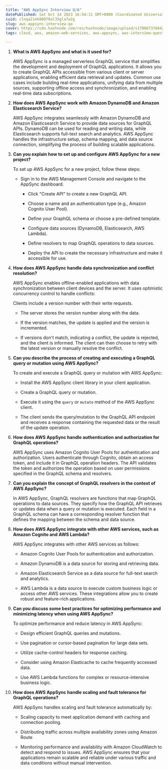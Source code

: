 ```yaml
---
title: "AWS AppSync Interview Q/A"
datePublished: Sat Oct 14 2023 16:54:11 GMT+0000 (Coordinated Universal Time)
cuid: clnqa214k00070al35gla7w2g
slug: aws-appsync-interview-qa
cover: https://cdn.hashnode.com/res/hashnode/image/upload/v1700673784425/ecaf92b0-1237-43b8-a514-047adb97d617.png
tags: cloud, aws, amazon-web-services, aws-appsync, aws-interview-question-and-answers

---
```


1. **What is AWS AppSync and what is it used for?**
    
    AWS AppSync is a managed serverless GraphQL service that simplifies the development and deployment of GraphQL applications. It allows you to create GraphQL APIs accessible from various client or server applications, enabling efficient data retrieval and updates. Common use cases include building real-time applications, unifying data from multiple sources, supporting offline access and synchronization, and enabling real-time data subscriptions.
    
2. **How does AWS AppSync work with Amazon DynamoDB and Amazon Elasticsearch Service?**
    
    AWS AppSync integrates seamlessly with Amazon DynamoDB and Amazon Elasticsearch Service to provide data sources for GraphQL APIs. DynamoDB can be used for reading and writing data, while Elasticsearch supports full-text search and analytics. AWS AppSync handles the infrastructure setup, schema mapping, and data source connection, simplifying the process of building scalable applications.
    
3. **Can you explain how to set up and configure AWS AppSync for a new project?**
    
    To set up AWS AppSync for a new project, follow these steps:
    
    * Sign in to the AWS Management Console and navigate to the AppSync dashboard.
        
        * Click "Create API" to create a new GraphQL API.
            
        * Choose a name and an authentication type (e.g., Amazon Cognito User Pool).
            
        * Define your GraphQL schema or choose a pre-defined template.
            
        * Configure data sources (DynamoDB, Elasticsearch, AWS Lambda).
            
        * Define resolvers to map GraphQL operations to data sources.
            
        * Deploy the API to create the necessary infrastructure and make it accessible for use.
            
4. **How does AWS AppSync handle data synchronization and conflict resolution?**
    
    AWS AppSync enables offline-enabled applications with data synchronization between client devices and the server. It uses optimistic concurrency control to handle conflicts:
    
    Clients include a version number with their write requests.
    
    * The server stores the version number along with the data.
        
    * If the version matches, the update is applied and the version is incremented.
        
    * If versions don't match, indicating a conflict, the update is rejected, and the client is informed. The client can then choose to retry with the latest version or manually resolve the conflict.
        
5. **Can you describe the process of creating and executing a GraphQL query or mutation using AWS AppSync?**
    
    To create and execute a GraphQL query or mutation with AWS AppSync:
    
    * Install the AWS AppSync client library in your client application.
        
    * Create a GraphQL query or mutation.
        
    * Execute it using the `query` or `mutate` method of the AWS AppSync client.
        
    * The client sends the query/mutation to the GraphQL API endpoint and receives a response containing the requested data or the result of the update operation.
        
6. **How does AWS AppSync handle authentication and authorization for GraphQL operations?**
    
    AWS AppSync uses Amazon Cognito User Pools for authentication and authorization. Users authenticate through Cognito, obtain an access token, and include it in GraphQL operation headers. The API validates the token and authorizes the operation based on user permissions specified in the GraphQL schema and resolvers.
    
7. **Can you explain the concept of GraphQL resolvers in the context of AWS AppSync?**
    
    In AWS AppSync, GraphQL resolvers are functions that map GraphQL operations to data sources. They specify how the GraphQL API retrieves or updates data when a query or mutation is executed. Each field in a GraphQL schema can have a corresponding resolver function that defines the mapping between the schema and data source.
    
8. **How does AWS AppSync integrate with other AWS services, such as Amazon Cognito and AWS Lambda?**
    
    AWS AppSync integrates with other AWS services as follows:
    
    * Amazon Cognito User Pools for authentication and authorization.
        
    * Amazon DynamoDB is a data source for storing and retrieving data.
        
    * Amazon Elasticsearch Service as a data source for full-text search and analytics.
        
    * AWS Lambda is a data source to execute custom business logic or access other AWS services. These integrations allow you to create robust and feature-rich applications.
        
9. **Can you discuss some best practices for optimizing performance and minimizing latency when using AWS AppSync?**
    
    To optimize performance and reduce latency in AWS AppSync:
    
    * Design efficient GraphQL queries and mutations.
        
    * Use pagination or cursor-based pagination for large data sets.
        
    * Utilize cache-control headers for response caching.
        
    * Consider using Amazon Elasticache to cache frequently accessed data.
        
    * Use AWS Lambda functions for complex or resource-intensive business logic.
        
10. **How does AWS AppSync handle scaling and fault tolerance for GraphQL operations?**
    
    AWS AppSync handles scaling and fault tolerance automatically by:
    
    * Scaling capacity to meet application demand with caching and connection pooling.
        
    * Distributing traffic across multiple availability zones using Amazon Route
        
    * Monitoring performance and availability with Amazon CloudWatch to detect and respond to issues. AWS AppSync ensures that your applications remain scalable and reliable under various traffic and data conditions without manual intervention.